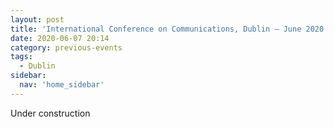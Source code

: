 ```yaml
---
layout: post
title: 'International Conference on Communications, Dublin – June 2020'
date: 2020-06-07 20:14
category: previous-events
tags:
  - Dublin
sidebar:
  nav: 'home_sidebar'
---
```


Under construction
